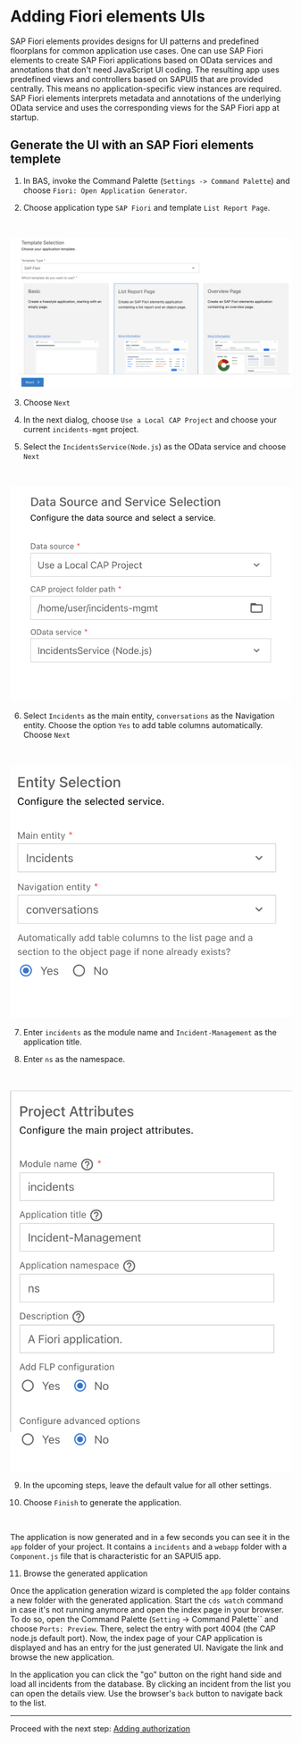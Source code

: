 # Adding Fiori elements UIs

SAP Fiori elements provides designs for UI patterns and predefined floorplans for common application use cases. One can use SAP Fiori elements to create SAP Fiori applications based on OData services and annotations that don't need JavaScript UI coding. The resulting app uses predefined views and controllers based on SAPUI5 that are provided centrally. This means no application-specific view instances are required. SAP Fiori elements interprets metadata and annotations of the underlying OData service and uses the corresponding views for the SAP Fiori app at startup.

## Generate the UI with an SAP Fiori elements templete

1. In BAS, invoke the Command Palette (`Settings -> Command Palette`) and choose `Fiori: Open Application Generator`.

2. Choose application type `SAP Fiori` and template `List Report Page`.
<br/>

![Template Selection](./assets/templete_selection.png)
<br/>

3. Choose `Next`

4. In the next dialog, choose `Use a Local CAP Project` and choose your current `incidents-mgmt` project.

5. Select the `IncidentsService(Node.js`) as the OData service and choose `Next`
<br/>

![Data Source Selection](./assets/data_source.png)
<br/>

6. Select `Incidents` as the main entity, `conversations` as the Navigation entity. Choose the option `Yes` to add table columns automatically. Choose `Next`
<br/>

![Entity Selection](./assets/entity_selection.png)

7. Enter `incidents` as the module name and `Incident-Management` as the application title.

8. Enter `ns` as the namespace.
<br/>

![Project Attributes](./assets/project_attributes.png)
<br/>

9. In the upcoming steps, leave the default value for all other settings.

10. Choose `Finish` to generate the application.
<br/>

The application is now generated and in a few seconds you can see it in the `app` folder of your project. It contains a `incidents` and a `webapp` folder with a `Component.js` file that is characteristic for an SAPUI5 app.

11. Browse the generated application

Once the application generation wizard is completed the `app` folder contains a new folder with the generated application. Start the `cds watch` command in case it's not running anymore and open the index page in your browser. To do so, open the Command Palette (`Setting` -> Command Palette`` and choose `Ports: Preview`. There, select the entry with port 4004 (the CAP node.js default port). Now, the index page of your CAP application is displayed and has an entry for the just generated UI. Navigate the link and browse the new application.

In the application you can click the "go" button on the right hand side and load all incidents from the database. By clicking an incident from the list you can open the details view. Use the browser's `back` button to navigate back to the list.

***

Proceed with the next step: [Adding authorization](07_node_adding_authorization.md)